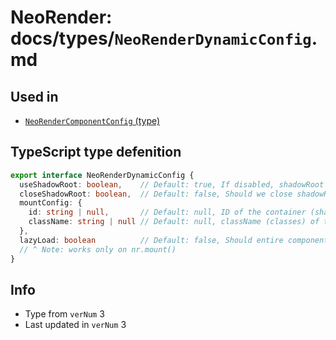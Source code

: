 # NeoRender: docs/types/`NeoRenderDynamicConfig`.md
## Used in
- [`NeoRenderComponentConfig` (type)](../types/NeoRenderComponentConfig.md)

## TypeScript type defenition
```ts
export interface NeoRenderDynamicConfig {
  useShadowRoot: boolean,    // Default: true, If disabled, shadowRoot will get replaced by a <div> element. scopedStyles wwill be disabled
  closeShadowRoot: boolean,  // Default: false, Should we close shadowRoot from external JavaScript
  mountConfig: {
    id: string | null,       // Default: null, ID of the container (shadowRoot | <div>)
    className: string | null // Default: null, className (classes) of the container (shadowRoot | <div>)
  },
  lazyLoad: boolean          // Default: false, Should entire component wait before loading *into the DOM* only after user scrolls onto the parent element?
  // ^ Note: works only on nr.mount()
}
```

## Info
- Type from `verNum` 3
- Last updated in `verNum` 3